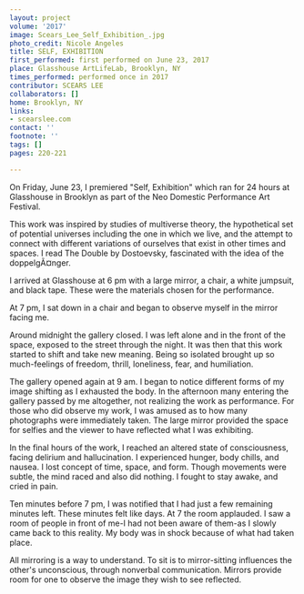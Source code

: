 ```yaml
---
layout: project
volume: '2017'
image: Scears_Lee_Self_Exhibition_.jpg
photo_credit: Nicole Angeles
title: SELF, EXHIBITION
first_performed: first performed on June 23, 2017
place: Glasshouse ArtLifeLab, Brooklyn, NY
times_performed: performed once in 2017
contributor: SCEARS LEE
collaborators: []
home: Brooklyn, NY
links:
- scearslee.com
contact: ''
footnote: ''
tags: []
pages: 220-221

---
```


On Friday, June 23, I premiered "Self, Exhibition" which ran for 24 hours at Glasshouse in Brooklyn as part of the Neo Domestic Performance Art Festival.

This work was inspired by studies of multiverse theory, the hypothetical set of potential universes including the one in which we live, and the attempt to connect with different variations of ourselves that exist in other times and spaces. I read The Double by Dostoevsky, fascinated with the idea of the doppelgÃ¤nger.

I arrived at Glasshouse at 6 pm with a large mirror, a chair, a white jumpsuit, and black tape. These were the materials chosen for the performance.

At 7 pm, I sat down in a chair and began to observe myself in the mirror facing me.

Around midnight the gallery closed. I was left alone and in the front of the space, exposed to the street through the night. It was then that this work started to shift and take new meaning. Being so isolated brought up so much-feelings of freedom, thrill, loneliness, fear, and humiliation.

The gallery opened again at 9 am. I began to notice different forms of my image shifting as I exhausted the body. In the afternoon many entering the gallery passed by me altogether, not realizing the work as performance. For those who did observe my work, I was amused as to how many photographs were immediately taken. The large mirror provided the space for selfies and the viewer to have reflected what I was exhibiting.

In the final hours of the work, I reached an altered state of consciousness, facing delirium and hallucination. I experienced hunger, body chills, and nausea. I lost concept of time, space, and form. Though movements were subtle, the mind raced and also did nothing. I fought to stay awake, and cried in pain.

Ten minutes before 7 pm, I was notified that I had just a few remaining minutes left. These minutes felt like days. At 7 the room applauded. I saw a room of people in front of me-I had not been aware of them-as I slowly came back to this reality. My body was in shock because of what had taken place.

All mirroring is a way to understand. To sit is to mirror-sitting influences the other's unconscious, through nonverbal communication. Mirrors provide room for one to observe the image they wish to see reflected.
